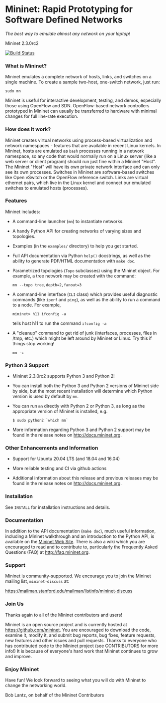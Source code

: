 Mininet: Rapid Prototyping for Software Defined Networks
========================================================
*The best way to emulate almost any network on your laptop!*

Mininet 2.3.0rc2

[![Build Status][1]](https://github.com/mininet/mininet/actions)


### What is Mininet?

Mininet emulates a complete network of hosts, links, and switches
on a single machine.  To create a sample two-host, one-switch network,
just run:

  `sudo mn`

Mininet is useful for interactive development, testing, and demos,
especially those using OpenFlow and SDN.  OpenFlow-based network
controllers prototyped in Mininet can usually be transferred to
hardware with minimal changes for full line-rate execution.

### How does it work?

Mininet creates virtual networks using process-based virtualization
and network namespaces - features that are available in recent Linux
kernels.  In Mininet, hosts are emulated as `bash` processes running in
a network namespace, so any code that would normally run on a Linux
server (like a web server or client program) should run just fine
within a Mininet "Host".  The Mininet "Host" will have its own private
network interface and can only see its own processes.  Switches in
Mininet are software-based switches like Open vSwitch or the OpenFlow
reference switch.  Links are virtual ethernet pairs, which live in the
Linux kernel and connect our emulated switches to emulated hosts
(processes).

### Features

Mininet includes:

* A command-line launcher (`mn`) to instantiate networks.

* A handy Python API for creating networks of varying sizes and
  topologies.

* Examples (in the `examples/` directory) to help you get started.

* Full API documentation via Python `help()` docstrings, as well as
  the ability to generate PDF/HTML documentation with `make doc`.

* Parametrized topologies (`Topo` subclasses) using the Mininet
  object.  For example, a tree network may be created with the
  command:

  `mn --topo tree,depth=2,fanout=3`

* A command-line interface (`CLI` class) which provides useful
  diagnostic commands (like `iperf` and `ping`), as well as the
  ability to run a command to a node. For example,

  `mininet> h11 ifconfig -a`

  tells host h11 to run the command `ifconfig -a`

* A "cleanup" command to get rid of junk (interfaces, processes, files
  in /tmp, etc.) which might be left around by Mininet or Linux. Try
  this if things stop working!

  `mn -c`

### Python 3 Support

- Mininet 2.3.0rc2 supports Python 3 and Python 2!

- You can install both the Python 3 and Python 2 versions of
Mininet side by side, but the most recent installation will
determine which Python version is used by default by `mn`.

- You can run `mn` directly with Python 2 or Python 3,
  as long as the appropriate version of Mininet is installed,
  e.g.

      $ sudo python2 `which mn`

- More information regarding Python 3 and Python 2 support
  may be found in the release notes on http://docs.mininet.org.

### Other Enhancements and Information

- Support for Ubuntu 20.04 LTS (and 18.04 and 16.04)

- More reliable testing and CI via github actions

- Additional information about this release and previous releases
  may be found in the release notes on http://docs.mininet.org.

### Installation

See `INSTALL` for installation instructions and details.

### Documentation

In addition to the API documentation (`make doc`), much useful
information, including a Mininet walkthrough and an introduction
to the Python API, is available on the
[Mininet Web Site](http://mininet.org).
There is also a wiki which you are encouraged to read and to
contribute to, particularly the Frequently Asked Questions
(FAQ) at http://faq.mininet.org.

### Support

Mininet is community-supported. We encourage you to join the
Mininet mailing list, `mininet-discuss` at:

<https://mailman.stanford.edu/mailman/listinfo/mininet-discuss>

### Join Us

Thanks again to all of the Mininet contributors and users!

Mininet is an open source project and is currently hosted
at <https://github.com/mininet>.  You are encouraged to download
the code, examine it, modify it, and submit bug reports, bug fixes,
feature requests, new features and other issues and pull requests.
Thanks to everyone who has contributed code to the Mininet project
(see CONTRIBUTORS for more info!) It is because of everyone's
hard work that Mininet continues to grow and improve.

### Enjoy Mininet

Have fun! We look forward to seeing what you will do with Mininet
to change the networking world.

Bob Lantz,
on behalf of the Mininet Contributors

[1]: https://github.com/mininet/mininet/workflows/mininet-tests/badge.svg
